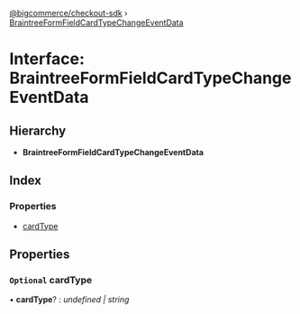 [@bigcommerce/checkout-sdk](../README.md) › [BraintreeFormFieldCardTypeChangeEventData](braintreeformfieldcardtypechangeeventdata.md)

# Interface: BraintreeFormFieldCardTypeChangeEventData

## Hierarchy

* **BraintreeFormFieldCardTypeChangeEventData**

## Index

### Properties

* [cardType](braintreeformfieldcardtypechangeeventdata.md#optional-cardtype)

## Properties

### `Optional` cardType

• **cardType**? : *undefined | string*

